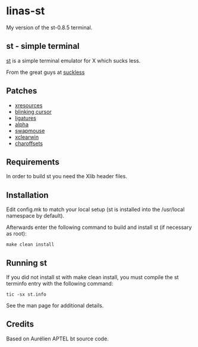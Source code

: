 # linas-st
My version of the st-0.8.5 terminal.

## st - simple terminal
[st](https://st.suckless.org/) is a simple terminal emulator for X which sucks less.

From the great guys at [suckless](https://suckless.org/)

## Patches
- [xresources](https://st.suckless.org/patches/xresources/)
- [blinking cursor](https://st.suckless.org/patches/blinking_cursor/)
- [ligatures](https://st.suckless.org/patches/ligatures/)
- [alpha](https://st.suckless.org/patches/alpha/)
- [swapmouse](https://st.suckless.org/patches/swapmouse/)
- [xclearwin](https://st.suckless.org/patches/xclearwin/)
- [charoffsets](https://st.suckless.org/patches/charoffsets/)


## Requirements
In order to build st you need the Xlib header files.

## Installation
Edit config.mk to match your local setup (st is installed into
the /usr/local namespace by default).

Afterwards enter the following command to build and install st (if
necessary as root):

    make clean install


## Running st
If you did not install st with make clean install, you must compile
the st terminfo entry with the following command:

    tic -sx st.info

See the man page for additional details.

## Credits
Based on Aurélien APTEL <aurelien dot aptel at gmail dot com> bt source code.

